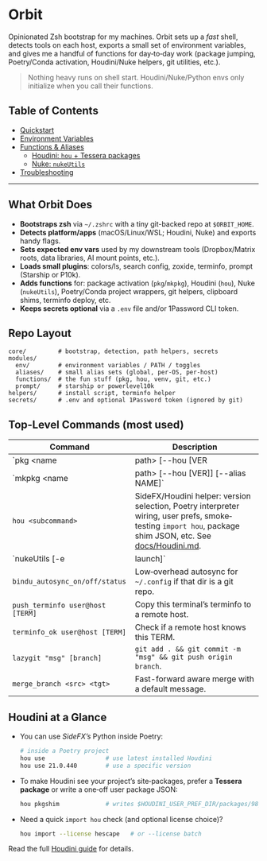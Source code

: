 # Orbit

Opinionated Zsh bootstrap for my machines. Orbit sets up a *fast* shell, detects tools on each host, exports a small set of environment variables, and gives me a handful of functions for day‑to‑day work (package jumping, Poetry/Conda activation, Houdini/Nuke helpers, git utilities, etc.).

> Nothing heavy runs on shell start. Houdini/Nuke/Python envs only initialize when you call their functions.

## Table of Contents

- [Quickstart](docs/Quickstart.md)
- [Environment Variables](docs/Environment_Vars.md)
- [Functions & Aliases](docs/Functions.md)
  - [Houdini: `hou` + Tessera packages](docs/Houdini.md)
  - [Nuke: `nukeUtils`](docs/Nuke.md)
- [Troubleshooting](docs/Troubleshooting.md)

---

## What Orbit Does

- **Bootstraps zsh** via `~/.zshrc` with a tiny git-backed repo at `$ORBIT_HOME`.
- **Detects platform/apps** (macOS/Linux/WSL; Houdini, Nuke) and exports handy flags.
- **Sets expected env vars** used by my downstream tools (Dropbox/Matrix roots, data libraries, AI mount points, etc.).
- **Loads small plugins**: colors/ls, search config, zoxide, terminfo, prompt (Starship or P10k).
- **Adds functions** for: package activation (`pkg`/`mkpkg`), Houdini (`hou`), Nuke (`nukeUtils`), Poetry/Conda project wrappers, git helpers, clipboard shims, terminfo deploy, etc.
- **Keeps secrets optional** via a `.env` file and/or 1Password CLI token.

## Repo Layout

```
core/         # bootstrap, detection, path helpers, secrets
modules/
  env/        # environment variables / PATH / toggles
  aliases/    # small alias sets (global, per-OS, per-host)
  functions/  # the fun stuff (pkg, hou, venv, git, etc.)
  prompt/     # starship or powerlevel10k
helpers/      # install script, terminfo helper
secrets/      # .env and optional 1Password token (ignored by git)
```

## Top-Level Commands (most used)

| Command | Description |
|---|---|
| `pkg <name|path> [--hou [VER|latest]] [--cd-only]` | Jump to a package and activate its Poetry env. If `--hou` is set (or the package is in `$HOU_PACKAGES`), first point Poetry at the SideFX Python for the selected Houdini version. |
| `mkpkg <name|path> [--hou [VER]] [--alias NAME]` | Create a per-session helper function that wraps `pkg`. Great for quick shortcuts. |
| `hou <subcommand>` | SideFX/Houdini helper: version selection, Poetry interpreter wiring, user prefs, smoke‐testing `import hou`, package shim JSON, etc. See [docs/Houdini.md](docs/Houdini.md). |
| `nukeUtils [-e|launch]` | Nuke env helper (mac by default). |
| `bindu_autosync_on/off/status` | Low‑overhead autosync for `~/.config` if that dir is a git repo. |
| `push_terminfo user@host [TERM]` | Copy this terminal’s terminfo to a remote host. |
| `terminfo_ok user@host [TERM]` | Check if a remote host knows this TERM. |
| `lazygit "msg" [branch]` | `git add . && git commit -m "msg" && git push origin branch`. |
| `merge_branch <src> <tgt>` | Fast-forward aware merge with a default message. |

## Houdini at a Glance

- You can use *SideFX’s* Python inside Poetry:
  ```sh
  # inside a Poetry project
  hou use                 # use latest installed Houdini
  hou use 21.0.440        # use a specific version
  ```
- To make Houdini see your project’s site‑packages, prefer a **Tessera package** or write a one‑off user package JSON:
  ```sh
  hou pkgshim             # writes $HOUDINI_USER_PREF_DIR/packages/98_poetry_site.json
  ```
- Need a quick `import hou` check (and optional license choice)?
  ```sh
  hou import --license hescape   # or --license batch
  ```

Read the full [Houdini guide](docs/Houdini.md) for details.
